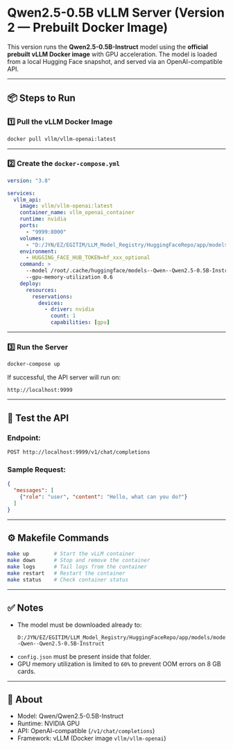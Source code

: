 # Qwen2.5-0.5B vLLM Server (Version 2 — Prebuilt Docker Image)

This version runs the **Qwen2.5-0.5B-Instruct** model using the **official prebuilt vLLM Docker image** with GPU acceleration. The model is loaded from a local Hugging Face snapshot, and served via an OpenAI-compatible API.

---

## 📦 Steps to Run

### 1️⃣ Pull the vLLM Docker Image

```bash
docker pull vllm/vllm-openai:latest
```

---

### 2️⃣ Create the `docker-compose.yml`

```yaml
version: "3.8"

services:
  vllm_api:
    image: vllm/vllm-openai:latest
    container_name: vllm_openai_container
    runtime: nvidia
    ports:
      - "9999:8000"
    volumes:
      - "D:/JYN/EZ/EGITIM/LLM_Model_Registry/HuggingFaceRepo/app/models:/root/.cache/huggingface"
    environment:
      - HUGGING_FACE_HUB_TOKEN=hf_xxx_optional
    command: >
      --model /root/.cache/huggingface/models--Qwen--Qwen2.5-0.5B-Instruct
      --gpu-memory-utilization 0.6
    deploy:
      resources:
        reservations:
          devices:
            - driver: nvidia
              count: 1
              capabilities: [gpu]
```

---

### 3️⃣ Run the Server

```bash
docker-compose up
```

If successful, the API server will run on:  
```
http://localhost:9999
```

---

## 🧪 Test the API

### Endpoint:
```
POST http://localhost:9999/v1/chat/completions
```

### Sample Request:
```json
{
  "messages": [
    {"role": "user", "content": "Hello, what can you do?"}
  ]
}
```

---

## ⚙️ Makefile Commands

```bash
make up        # Start the vLLM container
make down      # Stop and remove the container
make logs      # Tail logs from the container
make restart   # Restart the container
make status    # Check container status
```

---

## ✅ Notes

- The model must be downloaded already to:
  ```
  D:/JYN/EZ/EGITIM/LLM_Model_Registry/HuggingFaceRepo/app/models/models--Qwen--Qwen2.5-0.5B-Instruct
  ```
- `config.json` must be present inside that folder.
- GPU memory utilization is limited to `60%` to prevent OOM errors on 8 GB cards.

---

## 🧠 About

- Model: Qwen/Qwen2.5-0.5B-Instruct
- Runtime: NVIDIA GPU
- API: OpenAI-compatible (`/v1/chat/completions`)
- Framework: vLLM (Docker image `vllm/vllm-openai`)